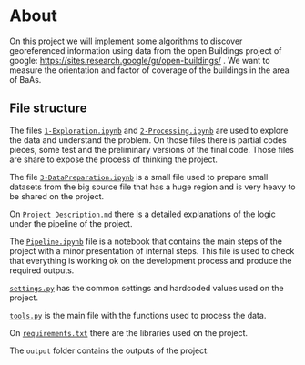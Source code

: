 # About

On this project we will implement some algorithms to discover georeferenced information using data from the open Buildings project of google: https://sites.research.google/gr/open-buildings/ . We want to measure the orientation and factor of coverage of the buildings in the area of BaAs.

## File structure

The files [`1-Exploration.ipynb`](1-Exploration.ipynb) and [`2-Processing.ipynb`](2-Processing.ipynb) are used to explore the data and understand the problem. On those files there is partial codes pieces, some test and the preliminary versions of the final code. Those files are share to expose the process of thinking the project.

The file [`3-DataPreparation.ipynb`](3-DataPreparation.ipynb) is a small file used to prepare small datasets from the big source file that has a huge region and is very heavy to be shared on the project.

On [`Project Description.md`](Project%20Description.md) there is a detailed explanations of the logic under the pipeline of the project.

The [`Pipeline.ipynb`](Pipeline.ipynb) file is a notebook that contains the main steps of the project with a minor presentation of internal steps. This file is used to check that everything is working ok on the development process and produce the required outputs.

[`settings.py`](settings.py) has the common settings and hardcoded values used on the project.

[`tools.py`](tools.py) is the main file with the functions used to process the data.

On [`requirements.txt`](requirements.txt) there are the libraries used on the project.

The `output` folder contains the outputs of the project.